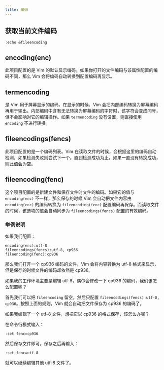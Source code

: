 ```yaml
---
title: 编码
---
```


## 获取当前文件编码
```vim
:echo &fileencoding
```

## encoding(enc)
此项目配置的是 Vim 的默认显示编码。如果你打开的文件编码与该属性配置的编码不同，那么 Vim 会将编码自动转换到配置编码再显示。

## termencoding
是 Vim 用于屏幕显示的编码。在显示的时候，Vim 会把内部编码转换为屏幕编码再用于输出。内部编码中含有无法转换为屏幕编码的字符时，该字符会变成问号，但不会影响对它的编辑操作。如果 `termencoding` 没有设置，则直接使用 `encoding` 不进行转换。

## fileencodings(fencs)
此项目配置的是一个编码列表。Vim 在读取文件的时候，会根据这里的编码自动检测，如果检测失败则尝试下一个，直到检测成功为止。如果一直没有转换成功，则此值会为空。

## fileencoding(fenc)
这个项目配置的是新建文件和保存文件时文件的编码。如果它的值与 `encoding(enc)` 不一样，那么保存的时候 Vim 会自动把文件内容由 `encoding(enc)` 的编码转换为 `fileencoding(fenc)` 配置编码再保存。而读取文件的时候，该选项的值会自动同步为 `fileencodings(fencs)` 配置的有效编码。

### 举例说明
如果我们配置：
```vim
encoding(enc):utf-8
fileencodings(fencs):utf-8, cp936
fileencoding(fenc):cp936
```
那么我们打开一个 cp936 编码的文件，Vim 会将内容转换为 utf-8 格式来显示，但是保存的时候文件的编码却依然是 cp936。

如果我的工作环境主要是编辑 utf-8，偶尔会修改一下 cp936 的编码，我们该怎么配置呢？

首先我们可以把 `fileencoding` 留空，然后只配置 `fileencodings(fencs):utf-8, cp936`。按照上面的规则，Vim 就会自动把文件保存为 cp936 的编码了。

如果我编辑了一个 utf-8 文件，想把它以 cp936 的格式保存，该怎么办呢？

在命令行模式输入：
```vim
:set fenc=cp936
```
然后保存文件即可。保存之后再输入：
```vim
:set fenc=utf-8
```
就可以继续编辑其他 utf-8 文件了。

